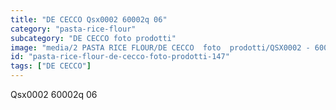 ```yaml
---
title: "DE CECCO Qsx0002 60002q 06"
category: "pasta-rice-flour"
subcategory: "DE CECCO foto prodotti"
image: "media/2 PASTA RICE FLOUR/DE CECCO  foto  prodotti/QSX0002 - 60002Q-06.jpg"
id: "pasta-rice-flour-de-cecco-foto-prodotti-147"
tags: ["DE CECCO"]
---
```


Qsx0002 60002q 06
